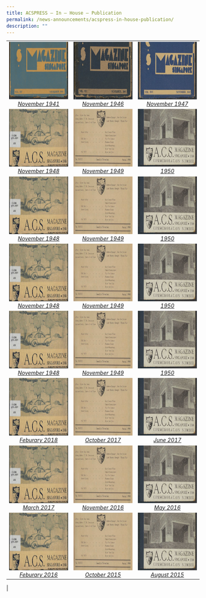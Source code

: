 ```yaml
---
title: ACSPRESS – In – House – Publication
permalink: /news-announcements/acspress-in-house-publication/
description: ""
---
```

|   |   |   |
|:---:|:---:|:---:|
|  <a href="https://sites.acsindep.edu.sg/ACS%20Magazines/ACS%20Magazines%201941/"> <img src="/images/About%20ACS(I)/Heritage/1941-e1624840403567.png" style="height:150px;width:600px"><i>November 1941</i></a> |   <a href="https://sites.acsindep.edu.sg/ACS%20Magazines/ACS%20Magazine%201946/"> <img src="/images/About%20ACS(I)/Heritage/1946-e1624840424177.png" style="height:150px;width:600px"><i>November 1946</i></a> |   <a href="https://sites.acsindep.edu.sg/ACS%20Magazines/ACS%20Magazine%201947/"> <img src="/images/About%20ACS(I)/Heritage/1947.jpg" style="height:150px;width:600px"><i>November 1947</i></a> |
| <a href="https://sites.acsindep.edu.sg/ACS%20Magazines/ACS%20Magazine%201948/"> <img src="/images/About%20ACS(I)/Heritage/1948.jpg" style="height:150px;width:600px"><i>November 1948</i></a>  |  <a href="https://sites.acsindep.edu.sg/ACS%20Magazines/ACS%20Magazine%201949/"> <img src="/images/About%20ACS(I)/Heritage/1949.jpg" style="height:150px;width:600px"><i>November 1949</i></a> |  <a href="https://sites.acsindep.edu.sg/ACS%20Magazines/ACS%20Magazine%201950/"> <img src="images/About%20ACS(I)/Heritage/Acs-Magazine-1950.jpg" style="height:150px;width:600px"><i>1950</i></a> | 
| <a href="https://sites.acsindep.edu.sg/ACS%20Magazines/ACS%20Magazine%201948/"> <img src="/images/About%20ACS(I)/Heritage/1948.jpg" style="height:150px;width:600px"><i>November 1948</i></a>  |  <a href="https://sites.acsindep.edu.sg/ACS%20Magazines/ACS%20Magazine%201949/"> <img src="/images/About%20ACS(I)/Heritage/1949.jpg" style="height:150px;width:600px"><i>November 1949</i></a> |  <a href="https://sites.acsindep.edu.sg/ACS%20Magazines/ACS%20Magazine%201950/"> <img src="images/About%20ACS(I)/Heritage/Acs-Magazine-1950.jpg" style="height:150px;width:600px"><i>1950</i></a> |
| <a href="https://sites.acsindep.edu.sg/ACS%20Magazines/ACS%20Magazine%201948/"> <img src="/images/About%20ACS(I)/Heritage/1948.jpg" style="height:150px;width:600px"><i>November 1948</i></a>  |  <a href="https://sites.acsindep.edu.sg/ACS%20Magazines/ACS%20Magazine%201949/"> <img src="/images/About%20ACS(I)/Heritage/1949.jpg" style="height:150px;width:600px"><i>November 1949</i></a> |  <a href="https://sites.acsindep.edu.sg/ACS%20Magazines/ACS%20Magazine%201950/"> <img src="images/About%20ACS(I)/Heritage/Acs-Magazine-1950.jpg" style="height:150px;width:600px"><i>1950</i></a> |
| <a href="https://sites.acsindep.edu.sg/ACS%20Magazines/ACS%20Magazine%201948/"> <img src="/images/About%20ACS(I)/Heritage/1948.jpg" style="height:150px;width:600px"><i>November 1948</i></a>  |  <a href="https://sites.acsindep.edu.sg/ACS%20Magazines/ACS%20Magazine%201949/"> <img src="/images/About%20ACS(I)/Heritage/1949.jpg" style="height:150px;width:600px"><i>November 1949</i></a> |  <a href="https://sites.acsindep.edu.sg/ACS%20Magazines/ACS%20Magazine%201950/"> <img src="images/About%20ACS(I)/Heritage/Acs-Magazine-1950.jpg" style="height:150px;width:600px"><i>1950</i></a> |
| <a href="https://sites.acsindep.edu.sg/ACS%20Magazines/ACS%20Magazine%201948/"> <img src="/images/About%20ACS(I)/Heritage/1948.jpg" style="height:150px;width:600px"><i>Feburary 2018</i></a>  |  <a href="https://sites.acsindep.edu.sg/ACS%20Magazines/ACS%20Magazine%201949/"> <img src="/images/About%20ACS(I)/Heritage/1949.jpg" style="height:150px;width:600px"><i>October 2017</i></a> |  <a href="https://sites.acsindep.edu.sg/ACS%20Magazines/ACS%20Magazine%201950/"> <img src="images/About%20ACS(I)/Heritage/Acs-Magazine-1950.jpg" style="height:150px;width:600px"><i>June 2017</i></a> |
| <a href="https://sites.acsindep.edu.sg/ACS%20Magazines/ACS%20Magazine%201948/"> <img src="/images/About%20ACS(I)/Heritage/1948.jpg" style="height:150px;width:600px"><i>March 2017</i></a>  |  <a href="https://sites.acsindep.edu.sg/ACS%20Magazines/ACS%20Magazine%201949/"> <img src="/images/About%20ACS(I)/Heritage/1949.jpg" style="height:150px;width:600px"><i>November 2016</i></a> |  <a href="https://sites.acsindep.edu.sg/ACS%20Magazines/ACS%20Magazine%201950/"> <img src="images/About%20ACS(I)/Heritage/Acs-Magazine-1950.jpg" style="height:150px;width:600px"><i>May 2016 </i></a> |
| <a href="https://sites.acsindep.edu.sg/ACS%20Magazines/ACS%20Magazine%201948/"> <img src="/images/About%20ACS(I)/Heritage/1948.jpg" style="height:150px;width:600px"><i>Feburary 2016</i></a>  |  <a href="https://sites.acsindep.edu.sg/ACS%20Magazines/ACS%20Magazine%201949/"> <img src="/images/About%20ACS(I)/Heritage/1949.jpg" style="height:150px;width:600px"><i>October 2015</i></a> |  <a href="https://sites.acsindep.edu.sg/ACS%20Magazines/ACS%20Magazine%201950/"> <img src="images/About%20ACS(I)/Heritage/Acs-Magazine-1950.jpg" style="height:150px;width:600px"><i>August 2015</i></a> |
|